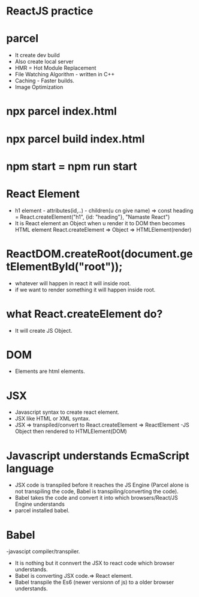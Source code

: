 # ReactJS practice


# parcel
- It  create dev build
- Also create local server
- HMR =  Hot Module Replacement
- File Watching Algorithm -  written in C++
- Caching - Faster builds.
- Image Optimization

# npx parcel index.html
# npx parcel build index.html
# npm start = npm run start

# React Element 

- h1 element - attributes(id,..) - children(u cn give name)
=> const heading = React.createElement("h1",  {id: "heading"}, "Namaste React")
- It is React element an Object when u render it to  DOM then becomes HTML element  React.createElement => Object => HTMLElement(render)

# ReactDOM.createRoot(document.getElementById("root")); 
- whatever will happen in react it will inside root. 
- if we want to render something it  will happen inside root.


# what React.createElement do?
- It will create JS Object.


# DOM 
- Elements are html elements.

# JSX 
- Javascript syntax  to create react element.
- JSX like HTML or XML syntax.
- JSX => transpiled/convert to React.createElement => ReactElement -JS Object then rendered to HTMLElement(DOM)


# Javascript understands EcmaScript language
- JSX code is transpiled before it reaches the JS Engine (Parcel alone is not transpiling the code, Babel is transpiling/converting the code). 
- Babel takes the  code and convert  it into which browsers/React/JS Engine understands 
- parcel installed babel.

# Babel 
-javascipt compiler/transpiler.
- It is nothing but it connvert the JSX to react code which browser understands.
- Babel is converting JSX code.=> React element.
- Babel transpile the Es6 (newer versionn of js) to a older browser understands.
